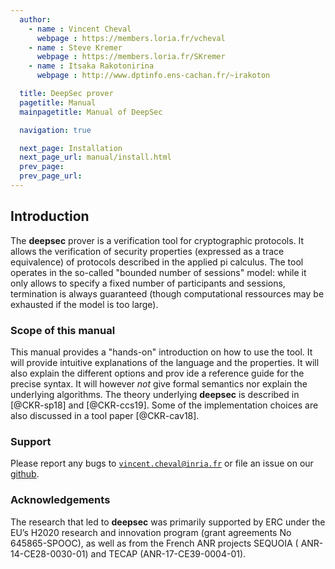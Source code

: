 ```yaml
---
  author:
    - name : Vincent Cheval
      webpage : https://members.loria.fr/vcheval
    - name : Steve Kremer
      webpage : https://members.loria.fr/SKremer
    - name : Itsaka Rakotonirina
      webpage : http://www.dptinfo.ens-cachan.fr/~irakoton

  title: DeepSec prover
  pagetitle: Manual
  mainpagetitle: Manual of DeepSec

  navigation: true

  next_page: Installation
  next_page_url: manual/install.html
  prev_page:
  prev_page_url:
---
```


## Introduction

The **deepsec** prover is a verification tool for cryptographic protocols. It allows the verification of security properties (expressed as a trace equivalence) of protocols described in the applied pi calculus. The tool operates in the so-called "bounded number of sessions" model: while it only allows to specify a fixed number of participants and sessions, termination is always guaranteed (though computational ressources may be exhausted if the model is too large).





### Scope of this manual

This manual provides a "hands-on" introduction on how to use the tool. It will provide intuitive explanations of the language and the properties. It will also explain the different options and prov ide a reference guide for the precise syntax. It will however *not* give formal semantics nor explain the underlying algorithms.  The theory underlying **deepsec** is described in [@CKR-sp18] and [@CKR-ccs19]. Some of the implementation choices are also discussed in a tool paper [@CKR-cav18].


### Support

Please report any bugs to [`vincent.cheval@inria.fr`](mailto:vincent.cheval@inria.fr) or file an issue on our [github](https://github.com/DeepSec-prover/deepsec/issues).



	



### Acknowledgements

The research that led to **deepsec** was primarily supported by ERC under the EU’s H2020 research and innovation program (grant agreements No 645865-SPOOC), as well as from the French ANR projects SEQUOIA ( ANR-14-CE28-0030-01) and TECAP (ANR-17-CE39-0004-01).



